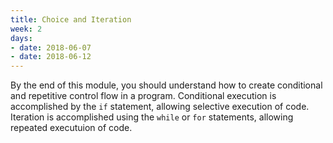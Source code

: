 ```yaml
---
title: Choice and Iteration
week: 2
days:
- date: 2018-06-07
- date: 2018-06-12
---
```

By the end of this module, you should understand how to create conditional and repetitive control flow in a program. Conditional execution is accomplished by the `if` statement, allowing selective execution of code. Iteration is accomplished using the `while` or `for` statements, allowing repeated executuion of code.
